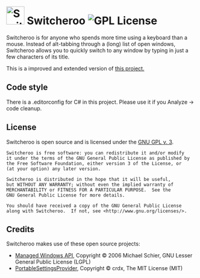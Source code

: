 # <img src="logo.png" alt="Switcheroo" width="48px" height="48px"> Switcheroo ![GPL License](https://img.shields.io/badge/license-GPL-brightgreen.svg)

Switcheroo is for anyone who spends more time using a keyboard than a mouse.
Instead of alt-tabbing through a (long) list of open windows, Switcheroo allows
you to quickly switch to any window by typing in just a few characters of its title.

This is a improved and extended version of [this project.](https://github.com/kvakulo/Switcheroo)

## Code style

There is a .editorconfig for C# in this project.
Please use it if you Analyze -> code cleanup.

## License

Switcheroo is open source and is licensed under the [GNU GPL v. 3](http://www.gnu.org/licenses/gpl.html).

```
Switcheroo is free software: you can redistribute it and/or modify
it under the terms of the GNU General Public License as published by
the Free Software Foundation, either version 3 of the License, or
(at your option) any later version.

Switcheroo is distributed in the hope that it will be useful,
but WITHOUT ANY WARRANTY; without even the implied warranty of
MERCHANTABILITY or FITNESS FOR A PARTICULAR PURPOSE.  See the
GNU General Public License for more details.
 
You should have received a copy of the GNU General Public License
along with Switcheroo.  If not, see <http://www.gnu.org/licenses/>.
```

## Credits

Switcheroo makes use of these open source projects:

* [Managed Windows API](http://mwinapi.sourceforge.net), Copyright © 2006 Michael Schier, GNU Lesser General Public License (LGPL)
* [PortableSettingsProvider](https://github.com/crdx/PortableSettingsProvider), Copyright © crdx, The MIT License (MIT)
